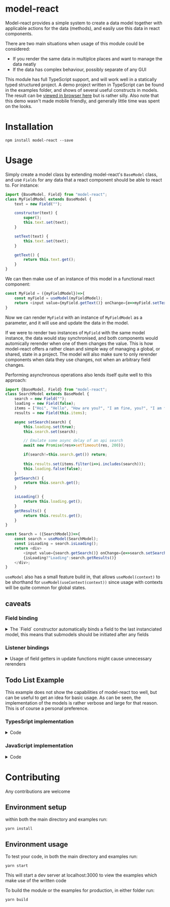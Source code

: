 # model-react
Model-react provides a simple system to create a data model together with applicable actions for the data (methods), and easily use this data in react components.

There are two main situations when usage of this module could be considered:
- If you render the same data in multiplce places and want to manage the data neatly
- If the data has complex behaviour, possibly separate of any GUI

This module has full TypeScript support, and will work well in a statically typed structured project.
A demo project written in TypeScript can be found in the examples folder, and shows of several useful constructs in models. The result can be [viewed in browser here](http://tarvk.github.io/model-react/examples/build) but is rather silly. Also note that this demo wasn't made mobile friendly, and generally little time was spent on the looks.

# Installation

```
npm install model-react --save
```

# Usage 

Simply create a model class by extending model-react's `BaseModel` class, and use `Fields` for any data that a react component should be able to react to. For instance:
```jsx
import {BaseModel, Field} from "model-react";
class MyFieldModel extends BaseModel {
    text = new Field("");

    constructor(text) {
        super();
        this.text.set(text);
    }

    setText(text) {
        this.text.set(text);
    }

    getText() {
        return this.text.get();
    }
}
```

We can then make use of an instance of this model in a functional react component:
```js
const MyField = ({myFieldModel})=>{
    const myField = useModel(myFieldModel);
    return <input value={myField.getText()} onChange={e=>myField.setText(e.target.value)} />;
}
```
Now we can render `MyField` with an instance of `MyFieldModel` as a parameter, and it will use and update the data in the model. 

If we were to render two instances of `MyField` with the same model instance, the data would stay synchronised, and both components would automically rerender when one of them changes the value. This is how model-react offers a rather clean and simple way of managing a global, or shared, state in a project.
The model will also make sure to only rerender components when data they use changes, not when an arbitrary field changes.

Performing asynchronous operations also lends itself quite well to this approach:
```jsx
import {BaseModel, Field} from "model-react";
class SearchModel extends BaseModel {
    search = new Field("");
    loading = new Field(false);
    items = ["Hoi", "Hello", "How are you?", "I am fine, you?", "I am fine too", "How are the kids?", "Dead"]
    results = new Field(this.items);

    async setSearch(search) {
        this.loading.set(true);
        this.search.set(search);

        // Emulate some async delay of an api search
        await new Promise(res=>setTimeout(res, 200));

        if(search!=this.search.get()) return;
        
        this.results.set(items.filter(i=>i.includes(search)));
        this.loading.false(false);
    }
    getSearch() {
        return this.search.get();
    }

    isLoading() {
        return this.loading.get();
    }
    getResults() {
        return this.results.get();
    }
}
```

```js
const Search = ({SearchModel})=>{
    const search = useModel(SearchModel);
    const isLoading = search.isLoading();
    return <div>
        <input value={search.getSearch()} onChange={e=>search.setSearch(e.target.value)} />
        {isLoading?"Loading":search.getResults()}
    </div>;
}
```

`useModel` also has a small feature build in, that allows `useModel(context)` to be shorthand for `useModel(useContext(context))` since usage with contexts will be quite common for global states. 

## caveats
### Field binding
<details>
<summary> The `Field` constructor automatically binds a field to the last instanciated model, this means that submodels should be initiated after any fields </summary>

E.G:
```js
import {BaseModel, Field} from "model-react";
import {MyOtherModel} from "./Somewhere";
class MyFieldModel extends BaseModel {
    text = new Field("");
    something = new MyOtherModel();
}
```
will work fine, where as 
```js
import {BaseModel, Field} from "model-react";
import {MyOtherModel} from "./Somewhere";
class MyFieldModel extends BaseModel {
    something = new MyOtherModel();
    text = new Field("");
}
```
will bind `text` to the wrong model. We can also explicetely bind the model to solve this:
```js
import {BaseModel, Field} from "model-react";
import {MyOtherModel} from "./Somewhere";
class MyFieldModel extends BaseModel {
    something = new MyOtherModel();
    text = new Field("", this);
}
```

</details>

### Listener bindings

<details>
<summary> Usage of field getters in update functions might cause unnecessary rerenders </summary>

Whenever a model is used with `mdl = useModel(model)`, the `mdl` instance will register any of the data retrieved, and rerender the component when any of the retrieved data is updated. It might however be that the model internally uses the data to update a field as well, on a async callback like a click event, e.g.:
```js
...
update(){
    this.count.set(this.count.get()+1)
}
```
```jsx
const comp = ()=>{
    mdl = useModel(model);
    return <button onClick={()=>mdl.update()}>Update</button>;
}
```
This means that despite comp not showing the count, it will listen for count changes after the button has been pressed. In order to prevent these unnecessary rerenders, we can simply retrieve rendered data from `mdl` but perform callback on `model`:

```jsx
const comp = ()=>{
    mdl = useModel(model);
    return <button onClick={()=>model.update()}>Update</button>;
}
```

</details>

## Todo List Example
This example does not show the capabilities of model-react too well, but can be useful to get an idea for basic usage. As can be seen, the implementation of the models is rather verbose and large for that reason. This is of course a personal preference.
### TypesSript implementation
<details>
<summary> Code </summary>

```tsx
import ReactDOM from "react-dom";
import React, {FunctionComponent, useState, useCallback} from "react";
import {BaseModel, Field, useModel} from "model-react";

class TodoItemModel extends BaseModel {
    // The text of the item
    protected text = new Field("");

    /**
     * Creates a list item
     * @param text The content of the item
     */
    constructor(text: string) {
        super();
        this.text.set(text);
    }

    /**
     * Sets the text of the item
     * @param text The text
     */
    public setText(text: string): void {
        this.text.set(text);
    }

    /**
     * Retrieves the text of the item
     * @returns The text
     */
    public getText(): string {
        return this.text.get();
    }
}

class TodoListModel extends BaseModel {
    // The items on the todolost
    protected items = new Field([] as TodoItemModel[]);

    /**
     * Retrieves all of the items on the todolist
     * @returns All items
     */
    public getItems(): TodoItemModel[] {
        return this.items.get();
    }

    /**
     * Inserts an item into the todolist
     * @param item The item to insert
     * @returns Whether the item was successfully added (doesn't allow duplicate items)
     */
    public addItem(item: TodoItemModel): boolean {
        const items = this.items.get();

        // Make sure the item isn't already present
        if (items.find(i => i.$equals(item))) return false;

        // Add the item
        this.items.set([...items, item]);
        return true;
    }

    /**
     * Removes an item from the todolist
     * @param item The item to remove
     * @returns Whether the item was present and could be removed
     */
    public removeItem(item: TodoItemModel): boolean {
        const items = this.items.get();

        // Get the items with the item removed
        const remainingItems = items.filter(i => !i.$equals(item));

        // Check if anything was removed
        if (items.length == remainingItems.length) return false;

        // Store the result
        this.items.set(remainingItems);
        return true;
    }
}

const TodoItem: FunctionComponent<{
    todoItemModel: TodoItemModel;
    onDelete: (item: TodoItemModel) => void;
}> = ({todoItemModel, onDelete}) => {
    const todoItem = useModel(todoItemModel);
    return (
        <div>
            <input
                value={todoItem.getText()}
                onChange={e => todoItem.setText(e.target.value)}
            />
            <button onClick={() => onDelete(todoItem)}>Remove</button>
        </div>
    );
};

const Todo: FunctionComponent<{todoListModel: TodoListModel}> = ({todoListModel}) => {
    const todoList = useModel(todoListModel);
    const [insertText, setInsertText] = useState("");
    const onDelete = useCallback((item: TodoItemModel) => todoList.removeItem(item), []);

    return (
        <div>
            <input value={insertText} onChange={e => setInsertText(e.target.value)} />
            <button
                onClick={() => {
                    todoList.addItem(new TodoItemModel(insertText));
                    setInsertText("");
                }}>
                Add
            </button>
            {todoList.getItems().map(item => (
                <TodoItem key={item.$getID()} todoItemModel={item} onDelete={onDelete} />
            ))}
        </div>
    );
};

export function renderTodo() {
    const todoList = new TodoListModel();
    console.log(todoList);
    ReactDOM.render(<Todo todoListModel={todoList} />, document.getElementById("root"));
}
```
</details>

### JavaScript implementation
<details>
<summary> Code </summary>

```jsx
import ReactDOM from "react-dom";
import React, {FunctionComponent, useState, useCallback} from "react";
import {BaseModel, Field, useModel} from "model-react";

class TodoItemModel extends BaseModel {
    // The text of the item
    text = new Field("");

    /**
     * Creates a list item
     * @param text The content of the item
     */
    constructor(text: string) {
        super();
        this.text.set(text);
    }

    /**
     * Sets the text of the item
     * @param {string} text The text
     */
    setText(text) {
        this.text.set(text);
    }

    /**
     * Retrieves the text of the item
     * @returns {string} The text
     */
    getText() {
        return this.text.get();
    }
}

class TodoListModel extends BaseModel {
    // The items on the todolost
    items = new Field([]);

    /**
     * Retrieves all of the items on the todolist
     * @returns {TodoItemModel[]} All items
     */
    getItems() {
        return this.items.get();
    }

    /**
     * Inserts an item into the todolist
     * @param {TodoItemModel} item The item to insert
     * @returns {boolean} Whether the item was successfully added (doesn't allow duplicate items)
     */
    addItem(item) {
        const items = this.items.get();

        // Make sure the item isn't already present
        if (items.find(i => i.$equals(item))) return false;

        // Add the item
        this.items.set([...items, item]);
        return true;
    }

    /**
     * Removes an item from the todolist
     * @param {TodoItemModel} item The item to remove
     * @returns {boolean} Whether the item was present and could be removed
     */
    removeItem(item: TodoItemModel) {
        const items = this.items.get();

        // Get the items with the item removed
        const remainingItems = items.filter(i => !i.$equals(item));

        // Check if anything was removed
        if (items.length == remainingItems.length) return false;

        // Store the result
        this.items.set(remainingItems);
        return true;
    }
}

const TodoItem = ({todoItemModel, onDelete}) => {
    const todoItem = useModel(todoItemModel);
    return (
        <div>
            <input
                value={todoItem.getText()}
                onChange={e => todoItem.setText(e.target.value)}
            />
            <button onClick={() => onDelete(todoItem)}>Remove</button>
        </div>
    );
};

const Todo: = ({todoListModel}) => {
    const todoList = useModel(todoListModel);
    const [insertText, setInsertText] = useState("");
    const onDelete = useCallback((item: TodoItemModel) => todoList.removeItem(item), []);

    return (
        <div>
            <input value={insertText} onChange={e => setInsertText(e.target.value)} />
            <button
                onClick={() => {
                    todoList.addItem(new TodoItemModel(insertText));
                    setInsertText("");
                }}>
                Add
            </button>
            {todoList.getItems().map(item => (
                <TodoItem key={item.$getID()} todoItemModel={item} onDelete={onDelete} />
            ))}
        </div>
    );
};

export function renderTodo() {
    const todoList = new TodoListModel();
    console.log(todoList);
    ReactDOM.render(<Todo todoListModel={todoList} />, document.getElementById("root"));
}
```
</details>

# Contributing

Any contributions are welcome

## Environment setup

within both the main directory and examples run:
```
yarn install
```

## Environment usage
To test your code, in both the main directory and examples run:
```
yarn start
```
This will start a dev server at localhost:3000 to view the examples which make use of the written code

To build the module or the examples for production, in either folder run:
```
yarn build
```